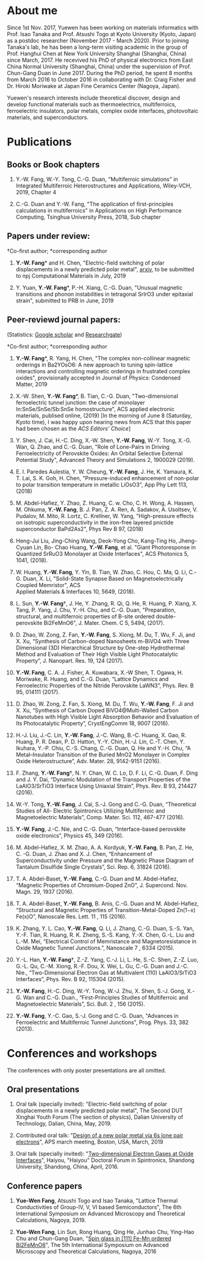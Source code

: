 # About me

Since 1st Nov. 2017, Yuewen has been working on materials informatics with Prof. Isao Tanaka and Prof. Atsushi Togo at Kyoto University (Kyoto, Japan) as a postdoc researcher (November 2017 - March 2020). Prior to joining Tanaka's lab, he has been a long-term visiting academic in the group of Prof. Hanghui Chen at New York University Shanghai (Shanghai, China) since March, 2017. He recevived his PhD of physical electronics from East China Normal University (Shanghai, China) under the supervision of Prof. Chun-Gang Duan in June 2017. During the PhD period, he spent 8 months from March 2016 to October 2016 in collaborating with Dr. Craig Fisher and Dr. Hiroki Moriwake at Japan Fine Ceramics Center (Nagoya, Japan).

Yuewen's research interests include theoretical discover, design and develop functional materials such as thermoelectrics, multiferroics, ferroelectric insulators, polar metals, complex oxide interfaces, photovoltaic materials, and superconductors.



# Publications

## Books or Book chapters

1. Y.-W. Fang, W.-Y. Tong, C.-G. Duan, "Multiferroic simulations" in Integrated Multiferroic Heterostructures and Applications, Wiley-VCH, 2019, Chapter 4

1. C.-G. Duan and Y.-W. Fang, "The application of first-principles calculations in multiferroics" in Applications on High Performance Computing, Tsinghua University Press, 2018, Sub chapter 

## Papers under review:

†Co-first author; \*corresponding author

1. **Y.-W. Fang**\* and H. Chen, "Electric-field switching of polar displacements in a newly predicted polar metal", [arxiv](https://arxiv.org/abs/1901.08771), to be submitted to npj Computational Materials in July, 2019

1. Y. Yuan, **Y.-W. Fang**\*, P.-H. Xiang, C.-G. Duan, "Unusual magnetic transitions and phonon instabilities in tetragonal SrIrO3 under epitaxial strain", submitted to PRB in June, 2019

## Peer-reviewd journal papers: 

(Statistics: [Google scholar](https://scholar.google.com/citations?user=6NU1KPQAAAAJ&hl=en) and [Researchgate](https://www.researchgate.net/profile/Yue_Wen_Fang3))

†Co-first author; \*corresponding author

1. **Y.-W. Fang**\*, R. Yang, H. Chen, "The complex non-collinear magnetic orderings in Ba2YOsO6: A new approach to tuning spin-lattice interactions and controlling magnetic orderings in frustrated complex oxides", provisionally accepted in  Journal of Physics: Condensed Matter, 2019

1. X.-W. Shen, **Y.-W. Fang**\*, B. Tian, C.-G. Duan, "Two-dimensional ferroelectric tunnel junction: the case of monolayer In:SnSe/SnSe/Sb:SnSe homostructure", ACS applied electronic materials, publised online, (2019) [In the morning of June 8 (Saturday, Kyoto time), I was happy upon hearing news from ACS that this paper had been chosen as the *ACS Editors' Choice*]

1. Y. Shen, J. Cai, H.-C. Ding, X.-W. Shen, **Y.-W. Fang**, W.-Y. Tong, X.-G. Wan, Q. Zhao, and C.-G. Duan, "Role of Lone-Pairs in Driving Ferroelectricity of Perovskite Oxides: An Orbital Selective External Potential Study", Advanced Theory and Simulations 2, 1900029 (2019).

1. E. I. Paredes Aulestia, Y. W. Cheung, **Y.-W. Fang**, J. He, K. Yamaura, K. T. Lai, S. K. Goh, H. Chen, "Pressure-induced enhancement of non-polar to polar transition temperature in metallic LiOsO3", App Phy Lett 113, (2018)

1. M. Abdel-Hafiez, Y. Zhao, Z. Huang, C. w. Cho, C. H. Wong, A. Hassen, M. Ohkuma, **Y.-W. Fang**, B. J. Pan, Z. A. Ren, A. Sadakov, A. Usoltsev, V. Pudalov, M. Mito, R. Lortz, C. Krellner, W. Yang, "High-pressure effects on isotropic superconductivity in the iron-free layered pnictide superconductor BaPd2As2", Phys Rev B 97, (2018)

1. Heng-Jui Liu, Jing-Ching Wang, Deok-Yong Cho, Kang-Ting Ho, Jheng-Cyuan Lin, Bo- 
Chao Huang, **Y.-W. Fang**, et al. "Giant Photoresponse in Quantized SrRuO3 Monolayer
at Oxide Interfaces", ACS Photonics 5, 1041, (2018).

1. W. Huang, **Y.-W. Fang**, Y. Yin, B. Tian, W. Zhao, C. Hou, C. Ma, Q. Li, C.-G. Duan, X. Li, "Solid-State Synapse Based on Magnetoelectrically Coupled Memristor",  ACS       
Applied  Materials & Interfaces 10, 5649, (2018).

1. L. Sun, **Y.-W. Fang**†, J. He, Y. Zhang, R. Qi, Q. He, R. Huang, P. Xiang, X. Tang, P. Yang, J. Chu, Y.-H. Chu, and C.-G. Duan, "Preparation, structural, and multiferroic properties of B-site ordered double-perovskite Bi2FeMnO6", J. Mater. Chem. C 5, 5494, (2017).

1. D. Zhao, W. Zong, Z. Fan, **Y.-W. Fang**, S. Xiong, M. Du, T. Wu, F. Ji, and X. Xu, “Synthesis of Carbon-doped Nanosheets m-BiVO4 with Three Dimensional (3D) Hierarchical Structure by One-step Hydrothermal Method and Evaluation of Their High Visible Light Photocatalytic Property”, J. Nanopart. Res. 19, 124 (2017).

1. **Y.-W. Fang**, C. A. J. Fisher, A. Kuwabara, X.-W Shen, T. Ogawa, H. Moriwake, R. Huang, and C.-G. Duan, “Lattice Dynamics and Ferroelectric Properties of the Nitride Perovskite LaWN3”, Phys. Rev. B 95, 014111 (2017).

1. D. Zhao, W. Zong, Z. Fan, S. Xiong, M. Du, T. Wu, **Y.-W. Fang**, F. Ji and X. Xu, “Synthesis
of Carbon Doped BiVO4@Multi-Walled Carbon Nanotubes with High Visible Light Absorption
Behavior and Evaluation of Its Photocatalytic Property”, CrystEngComm 18, 9007 (2016).

1. H.-J. Liu, J.-C. Lin, **Y.-W. Fang**, J.-C. Wang, B.-C. Huang, X. Gao, R. Huang, P. R. Dean, P.
D. Hatton, Y.-Y. Chin, H.-J. Lin, C.-T. Chen, Y. Ikuhara, Y.-P. Chiu, C.-S. Chang, C.-G.
Duan, Q. He and Y.-H. Chu, “A Metal–Insulator Transition of the Buried MnO2 Monolayer
in Complex Oxide Heterostructure”, Adv. Mater. 28, 9142-9151 (2016).

1. F. Zhang, **Y.-W. Fang**†, N. Y. Chan, W. C. Lo, D. F. Li, C.-G. Duan, F. Ding and J. Y.
Dai, “Dynamic Modulation of the Transport Properties of the LaAlO3/SrTiO3 Interface Using
Uniaxial Strain”, Phys. Rev. B 93, 214427 (2016).

1. W.-Y. Tong, **Y.-W. Fang**, J. Cai, S.-J. Gong and C.-G. Duan, “Theoretical Studies of All-
Electric Spintronics Utilizing Multiferroic and Magnetoelectric Materials”, Comp. Mater. Sci.
112, 467-477 (2016).

1. **Y.-W. Fang**, J.-C. Nie, and C.-G. Duan, “Interface-based perovskite oxide electronics”, Physics
45, 349 (2016).

1. M. Abdel-Hafiez, X. M. Zhao, A. A. Kordyuk, **Y.-W. Fang**, B. Pan, Z. He, C. -G. Duan, J.
Zhao and X. J. Chen, “Enhancement of Superconductivity under Pressure and the Magnetic
Phase Diagram of Tantalum Disulfide Single Crystals”, Sci. Rep. 6, 31824 (2016).

1. T. A. Abdel-Baset, **Y.-W. Fang**, C.-G. Duan and M. Abdel-Hafiez, “Magnetic Properties of
Chromium-Doped ZnO”, J. Supercond. Nov. Magn. 29, 1937 (2016).

1. T. A. Abdel-Baset, **Y.-W. Fang**, B. Anis, C.-G. Duan and M. Abdel-Hafiez, “Structural and
Magnetic Properties of Transition-Metal-Doped Zn(1−x) Fe(x)O”, Nanoscale Res. Lett. 11 , 115
(2016).

1. K. Zhang, Y. L. Cao, **Y.-W. Fang**, Q. Li, J. Zhang, C.-G. Duan, S.-S. Yan, Y.-F. Tian, R.
Huang, R. K. Zheng, S.-S. Kang, Y.-X. Chen, G.-L. Liu and L.-M. Mei, “Electrical Control
of Memristance and Magnetoresistance in Oxide Magnetic Tunnel Junctions.”, Nanoscale 7 ,
6334 (2015).

1. Y.-L. Han, **Y.-W. Fang**†, Z.-Z. Yang, C.-J. Li, L. He, S.-C. Shen, Z.-Z. Luo, G.-L. Qu, C.-M.
Xiong, R.-F. Dou, X. Wei, L. Gu, C.-G. Duan and J.-C. Nie., “Two-Dimensional Electron Gas
at Multivalent (110) LaAlO3/SrTiO3 Interfaces”, Phys. Rev. B 92, 115304 (2015).

1. **Y.-W. Fang**, H.-C. Ding, W.-Y. Tong, W.-J. Zhu, X. Shen, S.-J. Gong, X.-G. Wan and C.-G.
Duan., “First-Principles Studies of Multiferroic and Magnetoelectric Materials”, Sci. Bull. 2 ,
156 (2015).

1. **Y.-W. Fang**, Y.-C. Gao, S.-J. Gong and C.-G. Duan, "Advances in Ferroelectric and Multiferroic Tunnel Junctions", Prog. Phys. 33, 382 (2013).

# Conferences and workshops 

The conferences with only poster presentations are all omitted.

## Oral presentations 

1. Oral talk (specially invited): "Electric-field switching of polar displacements in a newly predicted polar metal", The Second DUT Xinghai Youth Forum (The section of physics), Dalian University of Technology, Dalian, China, May, 2019.

1. Contributed oral talk: "[Design of a new polar metal via 6s lone pair electrons](http://adsabs.harvard.edu/abs/2019APS..MARE46003C)", APS march meeting, Boston, USA, March, 2019

1. Oral talk (specially invited): "[Two-dimensional Electron Gases at Oxide Interfaces](http://www.phy.sdu.edu.cn/info/1018/1587.htm)", Haiyou, "Haiyou" Doctoral Forum in Spintronics, Shandong University, Shandong, China, April, 2016.


## Conference papers

1. **Yue-Wen Fang**, Atsushi Togo and Isao Tanaka,
"Lattice Thermal Conductivities of Group-IV, V, VI based Semiconductors", The 6th International Symposium on Advanced Microscopy and Theoretical Calculations, Nagoya, 2019.

1. **Yue-Wen Fang**, Lin Sun, Rong Huang, Qing He, Junhao Chu, Ying-Hao Chu and Chun-Gang Duan, "[Spin glass in \[111\] Fe-Mn ordered Bi2FeMnO6](https://www.researchgate.net/publication/333747720_Spin_glass_in_111_Fe-Mn_ordered_Bi2FeMnO6)", The 5th International Symposium on Advanced Microscopy and Theoretical Calculations, Nagoya, 2016

